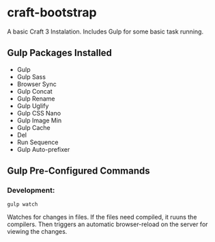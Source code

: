 # craft-bootstrap
A basic Craft 3 Instalation. Includes Gulp for some basic task running. 


## Gulp Packages Installed
- Gulp
- Gulp Sass
- Browser Sync
- Gulp Concat
- Gulp Rename
- Gulp Uglify
- Gulp CSS Nano
- Gulp Image Min
- Gulp Cache
- Del
- Run Sequence
- Gulp Auto-prefixer

## Gulp Pre-Configured Commands

### Development:
```
gulp watch
```
Watches for changes in files. If the files need compiled, it ruuns the compilers. Then triggers an automatic browser-reload on the server for viewing the changes.